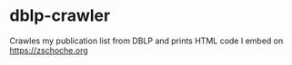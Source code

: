 # dblp-crawler
Crawles my publication list from DBLP and prints HTML code I embed on https://zschoche.org
